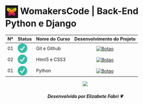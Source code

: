 <h1>
    <a href="https://www.maismulheres.tech/">
     <img align="center" width="40px" src="./github/img/womakerscode.png"></a>
    <span>WomakersCode | Back-End Python e Django</span>
</h1>

<table>
  <thead>
    <tr align="left">
      <th>Nº</th>
      <th>Status</th>
      <th>Nome do Curso</th>
      <th>Desenvolvimento do Projeto</th>
    </tr>
  </thead>
   <tr align="left">
    <tr>
      <td>01</td>
      <td><img width="30px" height="30px" align="center" alt="icon check" src="./github/img/check.png"></td>
      <td>Git e Github</td>
      <td align="center">
        <a href="https://github.com/elizabetefabri/womakerscode/tree/main/github" target="_blank">
           <img align="center" alt="Botao" src="https://img.shields.io/badge/Ver%20Github-090912?style=for-the-badge" width="150px">
        </a>
      </td>
    </tr>
    <tr>
      <td>02</td>
      <td><img width="30px" height="30px" align="center" alt="icon check" src="./github/img/check.png"></td>
      <td>Html5 e CSS3</td>
      <td align="center">
        <a href="https://github.com/elizabetefabri/womakerscode/tree/main/html-css" target="_blank">
           <img align="center" alt="Botao" src="https://img.shields.io/badge/Ver%20Github-f65282?style=for-the-badge" width="150px">
        </a>
      </td>
    </tr>
    <tr>
      <td>01</td>
      <td><img width="30px" height="30px" align="center" alt="icon check" src="./github/img/check.png"></td>
      <td>Python</td>
      <td align="center">
        <a href="https://github.com/elizabetefabri/womakerscode/tree/main/python" target="_blank">
           <img align="center" alt="Botao" src="https://img.shields.io/badge/Ver%20Github-090912?style=for-the-badge" width="150px">
        </a>
      </td>
    </tr>
    </tr>
    </tbody>
  <tfoot>
  </tfoot>
</table>

<div align="center">

<img src="https://user-images.githubusercontent.com/73097560/115834477-dbab4500-a447-11eb-908a-139a6edaec5c.gif"><br>

##### Desenvolvido por <span>Elizabete Fabri</span> 💗

</div>